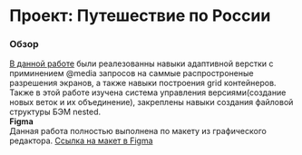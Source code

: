 # Проект: Путешествие по России

### Обзор  
[В данной работе](https://alexander-sultanaev.github.io/russian-travel/) были реалезованны навыки адаптивной верстки с приминением @media запросов на саммые распростроненые разрешения экранов, а также навыки построения grid контейнеров.  Также в этой работе изучена система управления версиями(создание новых веток и их объединение), закреплены навыки создания файловой структуры БЭМ nested.  
**Figma**  
Данная работа полностью выполнена по макету из графического редактора.
[Ссылка на макет в Figma](https://www.figma.com/file/5S2WSbEFL6awjVWJ0NWL8Q/Sprint-3_-Russia-_-desktop-mobile?node-id=28503%3A0)


